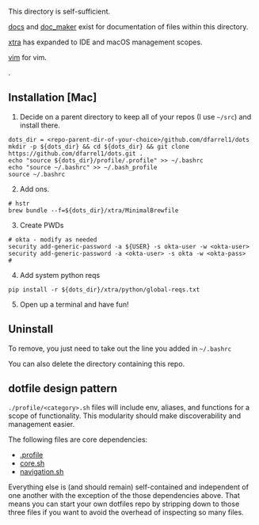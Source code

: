 This directory is self-sufficient. 

[docs](../docs) and [doc_maker](../doc_maker) exist for documentation of files within this directory.

[xtra](../xtra) has expanded to IDE and macOS management scopes.

[vim](../vim) for vim.

.

## Installation [Mac]

1. Decide on a parent directory to keep all of your repos (I use `~/src`) and install there.

```
dots_dir = <repo-parent-dir-of-your-choice>/github.com/dfarrel1/dots
mkdir -p ${dots_dir} && cd ${dots_dir} && git clone https://github.com/dfarrel1/dots.git .
echo "source ${dots_dir}/profile/.profile" >> ~/.bashrc
echo "source ~/.bashrc" >> ~/.bash_profile
source ~/.bashrc
```

2. Add ons.

```
# hstr
brew bundle --f=${dots_dir}/xtra/MinimalBrewfile
```

3. Create PWDs

```
# okta - modify as needed
security add-generic-password -a ${USER} -s okta-user -w <okta-user>
security add-generic-password -a <okta-user> -s okta -w <okta-pass>
#
```

4. Add system python reqs

`pip install -r ${dots_dir}/xtra/python/global-reqs.txt`


5. Open up a terminal and have fun!


## Uninstall

To remove, you just need to take out the line you added in `~/.bashrc`

You can also delete the directory containing this repo.

## dotfile design pattern

`./profile/<category>.sh` files will include env, aliases, and functions for a scope of functionality. This modularity should make discoverability and management easier.

The following files are core dependencies:

- [.profile](./profile/.profile)
- [core.sh](./profile/core.sh)
- [navigation.sh](./profile/navigation.sh)

Everything else is (and should remain) self-contained and independent of one another with the exception of the those dependencies above. That means you can start your own dotfiles repo by stripping down to those three files if you want to avoid the overhead of inspecting so many files.
